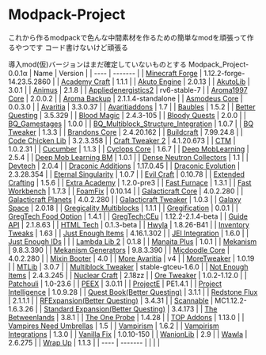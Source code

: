 # Modpack-Project
これから作るmodpackで色んな中間素材を作るための簡単なmodを頑張って作るやつです
コード書けないけど頑張る

導入mod(仮)バージョンはまだ確定していないものとする
Modpack_Project-0.0.1α
| Name | Version |
| ---- | ------- |
| [Minecraft Forge](https://files.minecraftforge.net/net/minecraftforge/forge/index_1.12.2.html) | 1.12.2-forge-14.23.5.2860 |
| [Academy Craft](https://www.curseforge.com/minecraft/mc-mods/academycraft) | 1.1.1 |
| [Akuto Engine](https://www.curseforge.com/minecraft/mc-mods/akuto-engine) | 2.0.13 |
| [AkutoLib](https://www.curseforge.com/minecraft/mc-mods/akutolib) | 3.0.1 |
| [Animus](https://www.curseforge.com/minecraft/mc-mods/animus) | 2.1.8 |
| [Appliedenergistics2](https://www.curseforge.com/minecraft/mc-mods/applied-energistics-2) | rv6-stable-7 |
| [Aroma1997 Core](https://www.curseforge.com/minecraft/mc-mods/aroma1997core) | 2.0.0.2 |
| [Aroma Backup](https://www.curseforge.com/minecraft/mc-mods/aromabackup) | 2.1.1.4-standalone |
| [Asmodeus Core](https://www.curseforge.com/minecraft/mc-mods/asmodeuscore) | 0.0.3.0 |
| [Avaritia](https://www.curseforge.com/minecraft/mc-mods/avaritia-1-10) | 3.3.0.37 |
| [Avaritiaddons](https://www.curseforge.com/minecraft/mc-mods/avaritiaddons) | 1.7 |
| [Baubles](https://www.curseforge.com/minecraft/mc-mods/baubles) | 1.5.2 |
| [Better Questing](https://www.curseforge.com/minecraft/mc-mods/better-questing) | 3.5.329 |
| [Blood Magic](https://www.curseforge.com/minecraft/mc-mods/blood-magic) | 2.4.3-105 |
| [Bloody Quests](https://www.curseforge.com/minecraft/mc-mods/bloodyquests) | 2.0.0 |
| [BQ_Gamestages](https://www.curseforge.com/minecraft/mc-mods/better-questing-gamestages-expansion) | 1.0.0 |
| [BQ_Multiblock_Structure_Integration](https://www.curseforge.com/minecraft/mc-mods/bq-multiblock-structure-integration/files) | 1.0.7 |
| [BQ Tweaker](https://www.curseforge.com/minecraft/mc-mods/bqtweaker) | 1.3.3 |
| [Brandons Core](https://www.curseforge.com/minecraft/mc-mods/brandons-core) | 2.4.20.162 |
| [Buildcraft](https://www.curseforge.com/minecraft/mc-mods/buildcraft) | 7.99.24.8 |
| [Code Chicken Lib](https://www.curseforge.com/minecraft/mc-mods/codechicken-lib-1-8) | 3.2.3.358 |
| [Craft Tweaker 2](https://www.curseforge.com/minecraft/mc-mods/crafttweaker) | 4.1.20.673 |
| [CTM](https://www.curseforge.com/minecraft/mc-mods/ctm) | 1.0.2.31 |
| [Cucumber](https://www.curseforge.com/minecraft/mc-mods/cucumber) | 1.1.3 |
| [Cyclops Core](https://www.curseforge.com/minecraft/mc-mods/cyclops-core) | 1.6.7 |
| [Deep MobLearning](https://www.curseforge.com/minecraft/mc-mods/deep-mob-learning) | 2.5.4 |
| [Deep Mob Learning BM](https://www.curseforge.com/minecraft/mc-mods/deep-mob-learning-blood-magic-addon) | 1.0.1 |
| [Dense Neutron Collectors](https://www.curseforge.com/minecraft/mc-mods/dense-neutron-collectors) | 1.1 |
| [Devtech](https://www.curseforge.com/minecraft/mc-mods/devtech) | 2.0.4 |
| [Draconic Additions](https://www.curseforge.com/minecraft/mc-mods/draconicadditions) | 1.17.0.45 |
| [Draconic Evolution](https://www.curseforge.com/minecraft/mc-mods/draconic-evolution) | 2.3.28.354 |
| [Eternal Singularity](https://www.curseforge.com/minecraft/mc-mods/eternal-singularity) | 1.0.7 |
| [Evil Craft](https://www.curseforge.com/minecraft/mc-mods/evilcraft) | 0.10.78 |
| [Extended Crafting](https://www.curseforge.com/minecraft/mc-mods/extended-crafting) | 1.5.6 |
| [Extra Academy](https://www.curseforge.com/minecraft/mc-mods/extraacademy) | 1.2.0-pre3 |
| [Fast Furnace](https://www.curseforge.com/minecraft/mc-mods/fastfurnace) | 1.3.1 |
| [Fast Workbench](https://www.curseforge.com/minecraft/mc-mods/fastworkbench) | 1.7.3 |
| [FoamFix](https://www.curseforge.com/minecraft/mc-mods/foamfix-optimization-mod) | 0.10.14 |
| [Galacticraft Core](https://micdoodle8.com/mods/galacticraft/downloads) | 4.0.2.280 |
| [Galacticraft Planets](https://micdoodle8.com/mods/galacticraft/downloads) | 4.0.2.280 |
| [Galacticraft Tweaker](https://www.curseforge.com/minecraft/mc-mods/galacticrafttweaker) | 1.0.3 |
| [Galaxy Space](https://www.curseforge.com/minecraft/mc-mods/galaxy-space-addon-for-galacticraft) | 2.0.18 |
| [Gregicality Multiblocks](https://www.curseforge.com/minecraft/mc-mods/gregicality-multiblocks) | 1.1.1 |
| [Gregification](https://github.com/GregTechCEu/Gregification) | 0.0.1 |
| [GregTech Food Option](https://www.curseforge.com/minecraft/mc-mods/gregtech-food-option) | 1.4.1 |
| [GregTech:CEu](https://www.curseforge.com/minecraft/mc-mods/gregtech-ce-unofficial) | 1.12.2-2.1.4-beta |
| [Guide API](https://www.curseforge.com/minecraft/mc-mods/guide-api) | 2.1.8.63 |
| [HTML Tech](https://www.curseforge.com/minecraft/mc-mods/htmltech) | 0.1.3-beta |
| [Hwyla](https://www.curseforge.com/minecraft/mc-mods/hwyla) | 1.8.26-B41 |
| [Inventory Tweaks](https://www.curseforge.com/minecraft/mc-mods/inventory-tweaks) | 1.63 |
| [Just Enough Items](https://www.curseforge.com/minecraft/mc-mods/jei) | 4.16.1.302 |
| [JEI Integration](https://www.curseforge.com/minecraft/mc-mods/jei-integration) | 1.6.0 |
| [Just Enough IDs](https://www.curseforge.com/minecraft/mc-mods/jeid) |  |
| [Lambda Lib 2](https://www.curseforge.com/minecraft/mc-mods/lambdalib) | 0.1.8 |
| [Manaita Plus](https://www.curseforge.com/minecraft/mc-mods/manaita-plus) | 1.0.1 |
| [Mekanism](https://www.curseforge.com/minecraft/mc-mods/mekanism) | 9.8.3.390 |
| [Mekanism Generators](https://www.curseforge.com/minecraft/mc-mods/mekanism-generators) | 9.8.3.390 |
| [Micdoodle Core](https://micdoodle8.com/mods/galacticraft/downloads) | 4.0.2.280 |
| [Mixin Booter](https://www.curseforge.com/minecraft/mc-mods/mixin-booter) | 4.0 |
| [More Avaritia](https://www.curseforge.com/minecraft/mc-mods/more-avaritia) | v4 |
| [MoreTweaker](https://www.curseforge.com/minecraft/mc-mods/moretweaker) | 1.0.19 |
| [MTLib](https://www.curseforge.com/minecraft/mc-mods/mtlib) | 3.0.7 |
| [Multiblock Tweaker](https://www.curseforge.com/minecraft/mc-mods/multiblocktweaker) | stable-gtceu-1.6.0 |
| [Not Enough Items](https://www.curseforge.com/minecraft/mc-mods/not-enough-items-1-8) | 2.4.3.245 |
| [Nuclear Craft](https://www.curseforge.com/minecraft/mc-mods/nuclearcraft-mod) | 2.18zz |
| [Ore Tweaker](https://www.curseforge.com/minecraft/mc-mods/ore-tweaker) | 1.0.2-1.12.0 |
| [Patchouli](https://www.curseforge.com/minecraft/mc-mods/patchouli) | 1.0-23.6 |
| [PEEX](https://www.curseforge.com/minecraft/mc-mods/peex) | 3.0.11 |
| [ProjectE](https://www.curseforge.com/minecraft/mc-mods/projecte) | PE1.4.1 |
| [Project Intelligence](https://www.curseforge.com/minecraft/mc-mods/project-intelligence) | 1.0.9.28 |
| [Quest Book(Better Questing)](https://www.curseforge.com/minecraft/mc-mods/better-questing-quest-book) | 3.1.1 |
| [Redstone Flux](https://www.curseforge.com/minecraft/mc-mods/redstone-flux) | 2.1.1.1 |
| [RFExpansion(Better Questing)](https://www.curseforge.com/minecraft/mc-mods/better-questing-rf-expansion) | 3.4.31 |
| [Scannable](https://www.curseforge.com/minecraft/mc-mods/scannable) | MC1.12.2-1.6.3.26 |
| [Standard Expansion(Better Questing)](https://www.curseforge.com/minecraft/mc-mods/better-questing-standard-expansion) | 3.4.173 |
| [The Betweenlands](https://www.curseforge.com/minecraft/mc-mods/angry-pixel-the-betweenlands-mod) | 3.8.1 |
| [The One Probe](https://www.curseforge.com/minecraft/mc-mods/the-one-probe) | 1.4.28 |
| [TOP Addons](https://www.curseforge.com/minecraft/mc-mods/top-addons) | 1.13.0 |
| [Vampires Need Umbrellas](https://www.curseforge.com/minecraft/mc-mods/vampires-need-umbrellas) | 1.5 |
| [Vampirism](https://www.curseforge.com/minecraft/mc-mods/vampirism-become-a-vampire) | 1.6.2 |
| [Vampirism Integrations](https://www.curseforge.com/minecraft/mc-mods/vampirism-integrations) | 1.3.0 |
| [Vanilla Fix](https://www.curseforge.com/minecraft/mc-mods/vanillafix) | 1.0.10-150 |
| [WanionLib](https://www.curseforge.com/minecraft/mc-mods/wanionlib) | 2.9 |
| [Wawla](https://www.curseforge.com/minecraft/mc-mods/wawla) | 2.6.275 |
| [Wrap Up](https://www.curseforge.com/minecraft/mc-mods/wrapup) | 1.1.3 |
| ---- | ------- |
| []() |  |
